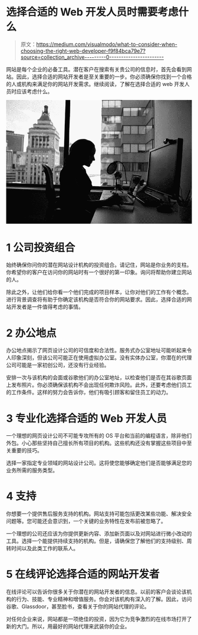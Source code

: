 # 选择合适的 Web 开发人员时需要考虑什么

> 原文：<https://medium.com/visualmodo/what-to-consider-when-choosing-the-right-web-developer-f9f84bca79e7?source=collection_archive---------0----------------------->

网站是每个企业的必备工具。潜在客户在搜索有关贵公司的信息时，首先会看到网站。因此，选择合适的网站开发者是至关重要的一步。你必须确保你找到一个合格的人或机构来满足你的网站开发需求。继续阅读，了解在选择合适的 web 开发人员时应该考虑什么。

![](img/4496ed6ae80e00230fd480bf62abf7a6.png)

# 1 公司投资组合

始终确保你问你的潜在网站设计机构的投资组合。请记住，网站是你业务的支柱。你希望你的客户在访问你的网站时有一个很好的第一印象。询问将帮助你建立网站的人。

除此之外，让他们给你看一个他们完成的项目样本，让你对他们的工作有个概念。进行背景调查将有助于你确定该机构是否符合你的网站要求。因此，选择合适的网站开发者是一件值得考虑的事情。

# 2 办公地点

办公地点揭示了网页设计公司的可信度和合法性。服务式办公室地址可能听起来令人印象深刻，但该公司可能正在使用虚拟办公室。没有实体办公室，你潜在的代理公司可能是一家初创公司，还没有行业经验。

安排一次与该机构的会面或谷歌他们的办公室地址，以检查他们是否在其谷歌页面上发布照片。你必须确保该机构不会出现任何欺诈风险。此外，还要考虑他们员工的工作条件。这样的努力会告诉你，他们有吸引顾客和留住员工的动力。

# 3 专业化选择合适的 Web 开发人员

一个理想的网页设计公司不可能专攻所有的 OS 平台和当前的编程语言，除非他们外包。小心那些坚持自己擅长所有项目的机构。这些机构还没有掌握这些项目中至关重要的技巧。

选择一家指定专业领域的网站设计公司。这将使您能够确定他们是否能够满足您的业务所需的服务类型。

# 4 支持

你想要一个提供售后服务支持的机构。网站支持可能包括更改某些功能、解决安全问题等。您可能还会意识到，一个关键的业务特性在发布前被忽略了。

一个理想的公司还应该为你提供更新内容、添加新页面以及对网站进行微小改动的工具。选择一个能提供持续支持的机构。但是，请确保您了解他们的支持级别、周转时间以及此类工作的联系人。

# 5 在线评论选择合适的网站开发者

在线评论可以告诉你很多关于你潜在的网站开发者的信息。以前的客户会谈论该机构的行为、技能、专业精神和增值服务。你会对该机构有深入的了解。因此，访问谷歌、Glassdoor，甚至脸书，查看关于你的网站代理的评论。

对任何企业来说，网站都是一项绝佳的投资，因为它为竞争激烈的在线市场打开了新的大门。所以，用最好的网站代理来武装你的企业。